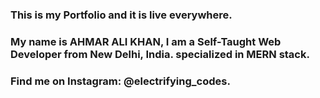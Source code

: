 ### This is my Portfolio and it is live everywhere.

### My name is AHMAR ALI KHAN, I am a Self-Taught Web Developer from New Delhi, India. specialized in MERN stack.

### Find me on Instagram: @electrifying_codes.
